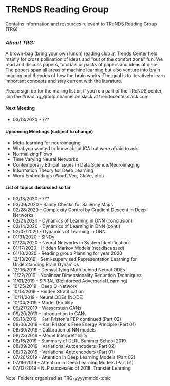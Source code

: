 # TReNDS Reading Group

Contains information and resources relevant to TReNDS Reading Group (TRG)

### __*About TRG:*__ 
A brown-bag (bring your own lunch) reading club at Trends Center held mainly for cross pollination of ideas and "out of the comfort zone" fun.  We read and discuss papers, tutorials or packs of papers and ideas at once. The  papers span all areas of machine learning but also venture into brain imaging and theories of how the brain works. The goal is to iteratively learn important concepts and stay current with the literature.

Please sign up for the mailing list or, if you’re a part of the TReNDS center, join the #reading_group channel on slack at trendscenter.slack.com

#### Next Meeting
+ 03/13/2020 - ???

#### Upcoming Meetings (subject to change)
+ Meta-learning for neuroimaging
+ What you wanted to know about ICA but were afraid to ask
+ Normalizing Flows
+ Time Varying Neural Networks
+ Contemporary Ethical Issues in Data Science/Neuroimaging
+ Information Theory for Deep Learning
+ Word Embeddings (Word2Vec, GloVe, etc.)

#### List of topics discussed so far
+ 03/13/2020 - ???
+ 03/06/2020 - Sanity Checks for Saliency Maps
+ 02/28/2020 - Complexity Control by Gradient Descent in Deep Networks
+ 02/21/2020 - Dynamics of Learning in DNN (conclusion)
+ 02/14/2020 - Dynamics of Learning in DNN (cont.)
+ 02/07/2020 - Dynamics of Learning in DNN
+ 01/31/2020 - SINDy
+ 01/24/2020 - Neural Networks in System Identification
+ 01/17/2020 - Hidden Markov Models (not discussed)
+ 01/10/2020 - Reading group Planning for year 2020
+ 12/13/2019 - Semi-supervised Representation Learning for Understanding Brain Dynamics
+ 12/06/2019 - Demystifying Math behind Neural ODEs
+ 11/22/2019 - Nonlinear Dimensionality Reduction Techniques
+ 11/01/2019 - SPIRAL (Reinforced Adversarial Learning)
+ 10/25/2019 - Deep Q-Network
+ 10/18/2019 - Hidden Stratification 
+ 10/11/2019 - Neural ODEs (NODE)
+ 10/04/2019 - Model (F)utility
+ 09/27/2019 - Wasserstein GANs
+ 09/20/2019 - Introduction to GANs
+ 09/13/2019 - Karl Friston's FEP continued (Part 02)
+ 09/06/2019 - Karl Friston's Free Energy Principle (Part 01)
+ 08/30/2019 - Calibration of NN models
+ 08/23/2019 - Model Interpretability
+ 08/16/2019 - Summary of DLRL Summer School 2019
+ 08/09/2019 - Variational Autoencoders (Part 02)
+ 08/02/2019 - Variational Autoencoders (Part 01)
+ 07/26/2019 - Attention in Deep Learning Models (Part 02)
+ 07/19/2019 - Attention in Deep Learning Models (Part 01)
+ 07/12/2019 - NLP successes of 2018: Transfer Learning

Note: Folders organized as TRG-yyyymmdd-topic
